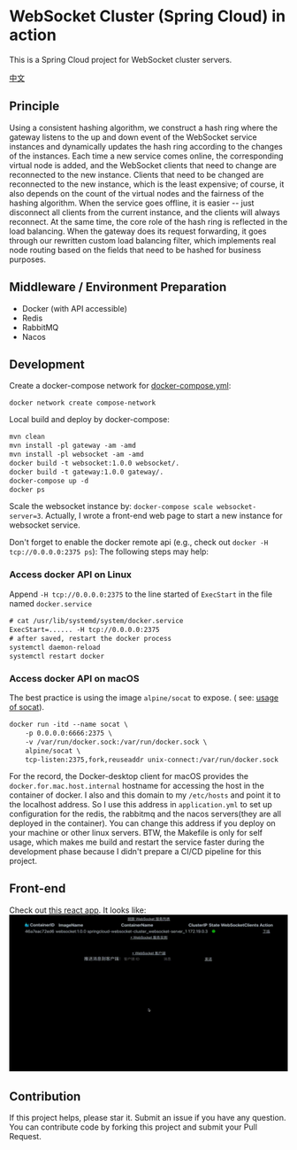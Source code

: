 # WebSocket Cluster (Spring Cloud) in action

This is a Spring Cloud project for WebSocket cluster servers.

[中文](README.md)

## Principle

Using a consistent hashing algorithm, we construct a hash ring where the gateway listens to the up and down event of the
WebSocket service instances and dynamically updates the hash ring according to the changes of the instances. Each time a
new service comes online, the corresponding virtual node is added, and the WebSocket clients that need to change are
reconnected to the new instance. Clients that need to be changed are reconnected to the new instance, which is the least
expensive; of course, it also depends on the count of the virtual nodes and the fairness of the hashing algorithm. When
the service goes offline, it is easier -- just disconnect all clients from the current instance, and the clients will
always reconnect. At the same time, the core role of the hash ring is reflected in the load balancing. When the gateway
does its request forwarding, it goes through our rewritten custom load balancing filter, which implements real node
routing based on the fields that need to be hashed for business purposes.

## Middleware / Environment Preparation

- Docker (with API accessible)
- Redis
- RabbitMQ
- Nacos

## Development

Create a docker-compose network for [docker-compose.yml](./docker-compose.yml):

```shell
docker network create compose-network
```

Local build and deploy by docker-compose:

```shell
mvn clean
mvn install -pl gateway -am -amd
mvn install -pl websocket -am -amd
docker build -t websocket:1.0.0 websocket/.
docker build -t gateway:1.0.0 gateway/.
docker-compose up -d
docker ps
```

Scale the websocket instance by: `docker-compose scale websocket-server=3`. Actually, I wrote a front-end web page to
start a new instance for websocket service.

Don't forget to enable the docker remote api (e.g., check out `docker -H tcp://0.0.0.0:2375 ps`):
The following steps may help:

### Access docker API on Linux

Append `-H tcp://0.0.0.0:2375` to the line started of `ExecStart` in the file named `docker.service`

```shell
# cat /usr/lib/systemd/system/docker.service
ExecStart=...... -H tcp://0.0.0.0:2375
# after saved, restart the docker process
systemctl daemon-reload
systemctl restart docker
```

### Access docker API on macOS

The best practice is using the image `alpine/socat` to expose. (
see: [usage of socat](https://github.com/alpine-docker/socat#example)).

```shell
docker run -itd --name socat \
    -p 0.0.0.0:6666:2375 \
    -v /var/run/docker.sock:/var/run/docker.sock \
    alpine/socat \
    tcp-listen:2375,fork,reuseaddr unix-connect:/var/run/docker.sock
```

For the record, the Docker-desktop client for macOS provides the `docker.for.mac.host.internal` hostname for accessing
the host in the container of docker. I also and this domain to my `/etc/hosts` and point it to the localhost address. So
I use this address in `application.yml` to set up configuration for the redis, the rabbitmq and the nacos servers(they
are all deployed in the container). You can change this address if you deploy on your machine or other linux servers.
BTW, the Makefile is only for self usage, which makes me build and restart the service faster during the development
phase because I didn't prepare a CI/CD pipeline for this project.

## Front-end

Check out [this react app](https://github.com/Lonor/websocket-cluster-front). It looks like:
![Demo](./demo.gif)

## Contribution

If this project helps, please star it. Submit an issue if you have any question. You can contribute code by forking this
project and submit your Pull Request.